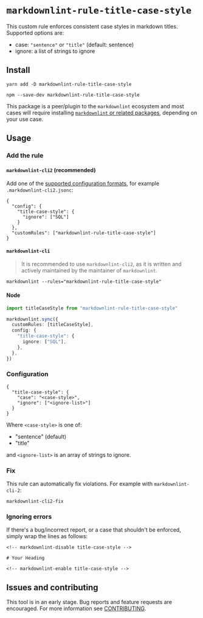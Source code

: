 # `markdownlint-rule-title-case-style`

This custom rule enforces consistent case styles in markdown titles. Supported
options are:

- case: `"sentence"` or `"title"` (default: sentence)
- ignore: a list of strings to ignore

## Install

```shell
yarn add -D markdownlint-rule-title-case-style
```

```shell
npm --save-dev markdownlint-rule-title-case-style
```

This package is a peer/plugin to the `markdownlint` ecosystem and most cases
will require installing [`markdownlint` or related packages], depending on your
use case.

## Usage

### Add the rule

#### `markdownlint-cli2` (recommended)

Add one of the [supported configuration formats], for example `.markdownlint-cli2.jsonc`:

```jsonc
{
  "config": {
    "title-case-style": {
      "ignore": ["SQL"]
    }
  },
  "customRules": ["markdownlint-rule-title-case-style"]
}
```

#### `markdownlint-cli`

> It is recommended to use `markdownlint-cli2`, as it is written and actively
> maintained by the maintainer of `markdownlint`.

```console
markdownlint --rules="markdownlint-rule-title-case-style"
```

#### Node

```ts
import titleCaseStyle from "markdownlint-rule-title-case-style"

markdownlint.sync({
  customRules: [titleCaseStyle],
  config: {
    "title-case-style": {
      ignore: ["SQL"],
    },
  },
})
```

### Configuration

```jsonc
{
  "title-case-style": {
    "case": "<case-style>",
    "ignore": ["<ignore-list>"]
  }
}
```

Where `<case-style>` is one of:

- "sentence" (default)
- "title"

and `<ignore-list>` is an array of strings to ignore.

### Fix

This rule can automatically fix violations. For example with
`markdownlint-cli-2`:

```console
markdownlint-cli2-fix
```

### Ignoring errors

If there's a bug/incorrect report, or a case that shouldn't be enforced, simply
wrap the lines as follows:

```text
<!-- markdownlint-disable title-case-style -->

# Your Heading

<!-- markdownlint-enable title-case-style -->
```

## Issues and contributing

This tool is in an early stage. Bug reports and feature requests are encouraged.
For more information see [CONTRIBUTING].

[`markdownlint` or related packages]: https://github.com/DavidAnson/markdownlint#related
[supported configuration formats]: https://github.com/DavidAnson/markdownlint-cli2#configuration
[CONTRIBUTING]:
  https://github.com/greyscaled/markdownlint-rule-title-case-style/blob/main/.github/CONTRIBUTING.md
